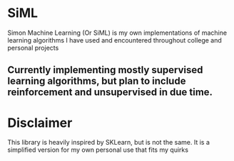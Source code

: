# SiML
Simon Machine Learning  (Or SiML) is my own implementations of machine learning algorithms I have used and encountered throughout college and personal projects

## Currently implementing mostly supervised learning algorithms, but plan to include reinforcement and unsupervised in due time.

# Disclaimer
This library is heavily inspired by SKLearn, but is not the same. It is a simplified version for my own personal use that fits my quirks
